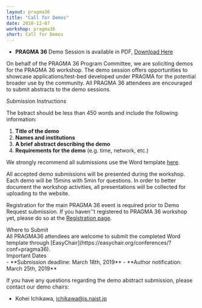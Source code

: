 ```yaml
---
layout: pragma36
title: "Call for Demos"
date: 2018-12-07
workshop: pragma36
short: Call for Demos
---
```

* <b>PRAGMA 36</b> Demo Session is available in PDF, <a href="http://myrgst.com/centra4-pragma36/PRAGMA36-DEMO-Session.pdf" target="new">Download Here</a><br>

On behalf of the PRAGMA 36 Program Committee, we are soliciting demos for the
PRAGMA 36 workshop. The demo session offers opportunities to showcase
applications/test-bed developed under PRAGMA for the potential broader use by
the community. All PRAGMA 36 attendees are encouraged to submit abstracts to
the demo sessions.

<div class="border36">Submission Instructions</div>

The bstract should be less than 450 words and include the following
information: 

1.	**Title of the demo**
2.	**Names and institutions**
3.	**A brief abstract describing the demo**
4.	**Requirements for the demo** (e.g. time, network, etc.)

We strongly recommend all submissions use the Word template 
<a href="/images/pragma36/PRAGMA36_Demo_Abstract_Template2.dotx">here</a>.<br>

All accepted demo submissions will be presented during the workshop.
Each demo will be 15mins with 5min for questions.
In order to better document the workshop activities, all presentations will be
collected for uploading to the website.

Registration for the main PRAGMA 36 event is required prior to Demo Request
submission. 
If you haven''t registered to PRAGMA 36 workshop yet, please do so at the
[Registration page](http://www.pragma-grid.net/pragma36-registration/). 

<div class="border36">Where to Submit</div>
All PRAGMA36 attendees are welcome to submit the completed Word template
through [EasyChair](https://easychair.org/conferences/?conf=pragma36).<br>


<div class="border36">Important Dates</div>
- **Submission deadline: March 18th, 2019**
- **Author notification: March 25th, 2019**


If you have any questions regarding the demo abstract submission, please
contact our demo chairs:
- Kohei Ichikawa, ichikawa@is.naist.jp


